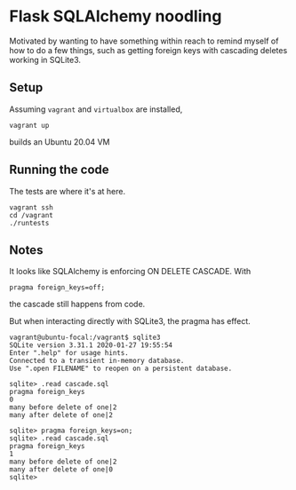 # Flask SQLAlchemy noodling

Motivated by wanting to have something within reach to
remind myself of how to do a few things, such as getting
foreign keys with cascading deletes working in SQLite3.

## Setup

Assuming `vagrant` and `virtualbox` are installed,

    vagrant up

builds an Ubuntu 20.04 VM

## Running the code

The tests are where it's at here.

    vagrant ssh
    cd /vagrant
    ./runtests

## Notes

It looks like SQLAlchemy is enforcing ON DELETE CASCADE. With

    pragma foreign_keys=off;

the cascade still happens from code.

But when interacting directly with SQLite3, the pragma has effect.

	vagrant@ubuntu-focal:/vagrant$ sqlite3
	SQLite version 3.31.1 2020-01-27 19:55:54
	Enter ".help" for usage hints.
	Connected to a transient in-memory database.
	Use ".open FILENAME" to reopen on a persistent database.

	sqlite> .read cascade.sql
	pragma foreign_keys
	0
	many before delete of one|2
	many after delete of one|2
 
	sqlite> pragma foreign_keys=on;
	sqlite> .read cascade.sql
	pragma foreign_keys
	1
	many before delete of one|2
	many after delete of one|0
	sqlite> 

